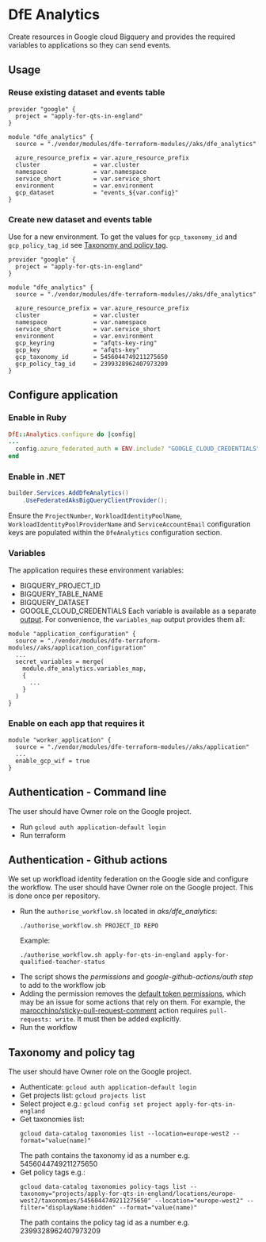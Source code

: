 # DfE Analytics
Create resources in Google cloud Bigquery and provides the required variables to applications so they can send events.

## Usage
### Reuse existing dataset and events table

```hcl
provider "google" {
  project = "apply-for-qts-in-england"
}

module "dfe_analytics" {
  source = "./vendor/modules/dfe-terraform-modules//aks/dfe_analytics"

  azure_resource_prefix = var.azure_resource_prefix
  cluster               = var.cluster
  namespace             = var.namespace
  service_short         = var.service_short
  environment           = var.environment
  gcp_dataset           = "events_${var.config}"
}
```

### Create new dataset and events table
Use for a new environment. To get the values for `gcp_taxonomy_id` and `gcp_policy_tag_id` see [Taxonomy and policy tag](#taxonomy-and-policy-tag).

```hcl
provider "google" {
  project = "apply-for-qts-in-england"
}

module "dfe_analytics" {
  source = "./vendor/modules/dfe-terraform-modules//aks/dfe_analytics"

  azure_resource_prefix = var.azure_resource_prefix
  cluster               = var.cluster
  namespace             = var.namespace
  service_short         = var.service_short
  environment           = var.environment
  gcp_keyring           = "afqts-key-ring"
  gcp_key               = "afqts-key"
  gcp_taxonomy_id       = 5456044749211275650
  gcp_policy_tag_id     = 2399328962407973209
}
```

## Configure application
### Enable in Ruby
```ruby
DfE::Analytics.configure do |config|
...
  config.azure_federated_auth = ENV.include? "GOOGLE_CLOUD_CREDENTIALS"
end
```

### Enable in .NET
```cs
builder.Services.AddDfeAnalytics()
    .UseFederatedAksBigQueryClientProvider();
```
Ensure the `ProjectNumber`, `WorkloadIdentityPoolName`, `WorkloadIdentityPoolProviderName` and `ServiceAccountEmail` configuration keys are populated within the `DfeAnalytics` configuration section.

### Variables
The application requires these environment variables:
- BIGQUERY_PROJECT_ID
- BIGQUERY_TABLE_NAME
- BIGQUERY_DATASET
- GOOGLE_CLOUD_CREDENTIALS
Each variable is available as a separate [output](tfdocs#outputs). For convenience, the `variables_map` output provides them all:

```hcl
module "application_configuration" {
  source = "./vendor/modules/dfe-terraform-modules//aks/application_configuration"
  ...
  secret_variables = merge(
    module.dfe_analytics.variables_map,
    {
      ...
    }
  )
}
```

### Enable on each app that requires it
```hcl
module "worker_application" {
  source = "./vendor/modules/dfe-terraform-modules//aks/application"
  ...
  enable_gcp_wif = true
}
```

## Authentication - Command line
The user should have Owner role on the Google project.

- Run `gcloud auth application-default login`
- Run terraform

## Authentication - Github actions
We set up workfload identity federation on the Google side and configure the workflow. The user should have Owner role on the Google project. This is done once per repository.

- Run the `authorise_workflow.sh` located in *aks/dfe_analytics*:
  ```
  ./authorise_workflow.sh PROJECT_ID REPO
  ```
  Example:
  ```
  ./authorise_workflow.sh apply-for-qts-in-england apply-for-qualified-teacher-status
  ```
- The script shows the *permissions* and *google-github-actions/auth step* to add to the workflow job
- Adding the permission removes the [default token permissions](https://docs.github.com/en/actions/security-for-github-actions/security-guides/automatic-token-authentication#permissions-for-the-github_token), which may be an issue for some actions that rely on them. For example, the [marocchino/sticky-pull-request-comment](https://github.com/marocchino/sticky-pull-request-comment) action requires `pull-requests: write`. It must then be added explicitly.
- Run the workflow

## Taxonomy and policy tag
The user should have Owner role on the Google project.

- Authenticate: `gcloud auth application-default login`
- Get projects list: `gcloud projects list`
- Select project e.g.: `gcloud config set project apply-for-qts-in-england`
- Get taxonomies list:
  ```
  gcloud data-catalog taxonomies list --location=europe-west2 --format="value(name)"
  ```
  The path contains the taxonomy id as a number e.g. 5456044749211275650
- Get policy tags e.g.:
  ```
  gcloud data-catalog taxonomies policy-tags list --taxonomy="projects/apply-for-qts-in-england/locations/europe-west2/taxonomies/5456044749211275650" --location="europe-west2" --filter="displayName:hidden" --format="value(name)"
  ```
  The path contains the policy tag id as a number e.g. 2399328962407973209
